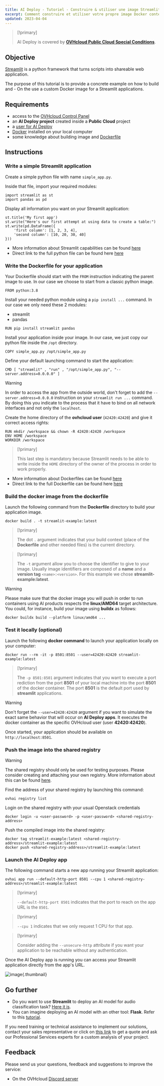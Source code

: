 ```yaml
---
title: AI Deploy - Tutoriel - Construire & utiliser une image Streamlit (EN)
excerpt: Comment construire et utiliser votre propre image Docker contenant une application Streamlit
updated: 2023-04-04
---
```


> [!primary]
>
> AI Deploy is covered by **[OVHcloud Public Cloud Special Conditions](https://storage.gra.cloud.ovh.net/v1/AUTH_325716a587c64897acbef9a4a4726e38/contracts/d2a208c-Conditions_particulieres_OVH_Stack-WE-9.0.pdf)**.
>

## Objective

[Streamlit](https://streamlit.io/) is a python framework that turns scripts into shareable web application.

The purpose of this tutorial is to provide a concrete example on how to build and - On the use a custom Docker image for a Streamlit applications.

## Requirements

-   access to the [OVHcloud Control Panel](https://www.ovh.com/auth/?action=gotomanager&from=https://www.ovh.com/fr/&ovhSubsidiary=fr)
-   an **AI Deploy project** created inside a **Public Cloud** project
-   a [user for AI Deploy](/pages/public_cloud/ai_machine_learning/gi_01_manage_users)
-   [Docker](https://www.docker.com/get-started) installed on your local computer
-   some knowledge about building image and [Dockerfile](https://docs.docker.com/engine/reference/builder/)

## Instructions

### Write a simple Streamlit application

Create a simple python file with name `simple_app.py`.

Inside that file, import your required modules:

``` {.python}
import streamlit as st
import pandas as pd
```

Display all information you want on your Streamlit application:

``` {.python}
st.title('My first app')
st.write("Here's our first attempt at using data to create a table:")
st.write(pd.DataFrame({
    'first column': [1, 2, 3, 4],
    'second column': [10, 20, 30, 40]
}))
```

-   More information about Streamlit capabilities can be found [here](https://docs.streamlit.io/en/stable/)
-   Direct link to the full python file can be found here [here](https://github.com/ovh/ai-training-examples/tree/main/apps/streamlit/simple-app/simple_app.py)

### Write the Dockerfile for your application

Your Dockerfile should start with the `FROM` instruction indicating the parent image to use. In our case we choose to start from a classic python image.

``` {.console}
FROM python:3.8
```

Install your needed python module using a `pip install ...` command. In our case we only need these 2 modules:

-   streamlit
-   pandas

``` {.console}
RUN pip install streamlit pandas
```

Install your application inside your image. In our case, we just copy our python file inside the `/opt` directory.

``` {.console}
COPY simple_app.py /opt/simple_app.py
```

Define your default launching command to start the application:

``` {.console}
CMD [ "streamlit" , "run" , "/opt/simple_app.py", "--server.address=0.0.0.0" ]
```

> [!warning]
>
> In order to access the app from the outside world, don't forget to add the `--server.address=0.0.0.0` instruction on your `streamlit run ...` command. By doing this you indicate to the process that it have to bind on all network interfaces and not only the `localhost`.

Create the home directory of the **ovhcloud user** (`42420:42420`) and give it correct access rights:

``` {.console}
RUN mkdir /workspace && chown -R 42420:42420 /workspace
ENV HOME /workspace
WORKDIR /workspace
```

> [!primary]
>
> This last step is mandatory because Streamlit needs to be able to write inside the `HOME` directory of the owner of the process in order to work properly.

-   More information about Dockerfiles can be found [here](https://docs.docker.com/engine/reference/builder/)
-   Direct link to the full Dockerfile can be found here [here](https://github.com/ovh/ai-training-examples/tree/main/apps/streamlit/simple-app/Dockerfile)

### Build the docker image from the dockerfile

Launch the following command from the **Dockerfile** directory to build your application image.

``` {.console}
docker build . -t streamlit-example:latest
```

> [!primary]
>
> The dot `.` argument indicates that your build context (place of the **Dockerfile** and other needed files) is the current directory.

> [!primary]
>
> The `-t` argument allow you to choose the identifier to give to your image. Usually image identifiers are composed of a **name** and a **version tag** `<name>:<version>`. For this example we chose **streamlit-example:latest**.

> [!warning]
>
> Please make sure that the docker image you will push in order to run containers using AI products respects the **linux/AMD64** target architecture. You could, for instance, build your image using **buildx** as follows:
>
> `docker buildx build --platform linux/amd64 ...`

### Test it locally (optional)

Launch the following **docker command** to launch your application locally on your computer:

``` {.console}
docker run --rm -it -p 8501:8501 --user=42420:42420 streamlit-example:latest
```

> [!primary]
>
> The `-p 8501:8501` argument indicates that you want to execute a port rediction from the port **8501** of your local machine into the port **8501** of the docker container. The port **8501** is the default port used by **streamlit** applications.

> [!warning]
>
> Don't forget the `--user=42420:42420` argument if you want to simulate the exact same behavior that will occur on **AI Deploy apps**. It executes the docker container as the specific OVHcloud user (user **42420:42420**).

Once started, your application should be available on `http://localhost:8501`.

### Push the image into the shared registry

> [!warning]
>
> The shared registry should only be used for testing purposes. Please consider creating and attaching your own registry. More information about this can be found [here](/pages/public_cloud/ai_machine_learning/gi_07_manage_registry).

Find the address of your shared registry by launching this command:

``` {.console}
ovhai registry list
```

Login on the shared registry with your usual Openstack credentials

``` {.console}
docker login -u <user-password> -p <user-password> <shared-registry-address>
```

Push the compiled image into the shared registry:

``` {.console}
docker tag streamlit-example:latest <shared-registry-address>/streamlit-example:latest
docker push <shared-registry-address>/streamlit-example:latest
```

### Launch the AI Deploy app

The following command starts a new app running your Streamlit application:

``` {.console}
ovhai app run --default-http-port 8501 --cpu 1 <shared-registry-address>/streamlit-example:latest
```

> [!primary]
>
> `--default-http-port 8501` indicates that the port to reach on the app URL is the `8501`.

> [!primary]
>
> `--cpu 1` indicates that we only request 1 CPU for that app.

> [!primary]
>
> Consider adding the `--unsecure-http` attribute if you want your application to be reachable without any authentication.

Once the AI Deploy app is running you can access your Streamlit application directly from the app's URL.

![image](images/streamlit.png){.thumbnail}

## Go further

- Do you want to use **Streamlit** to deploy an AI model for audio classification task? [Here it is](/pages/public_cloud/ai_machine_learning/deploy_tuto_03_streamlit_sounds_classification).
- You can imagine deploying an AI model with an other tool: **Flask**. Refer to this [tutorial](/pages/public_cloud/ai_machine_learning/deploy_tuto_02_flask).

If you need training or technical assistance to implement our solutions, contact your sales representative or click on [this link](https://www.ovhcloud.com/fr/professional-services/) to get a quote and ask our Professional Services experts for a custom analysis of your project.

## Feedback

Please send us your questions, feedback and suggestions to improve the service:

- On the OVHcloud [Discord server](https://discord.com/invite/vXVurFfwe9)
